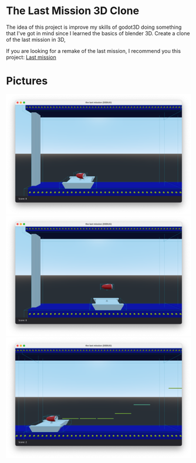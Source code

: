# The Last Mission 3D Clone
The idea of this project is improve my skills of godot3D doing something that I've got in mind since I learned the basics of blender 3D. Create a clone of the last mission in 3D, 

If you are looking for a remake of the last mission, I recommend you this project: [Last mission](https://github.com/dmitrysmagin/last-mission)

# Pictures
![Rotation](docs/img/rotation.png)
![flying](docs/img/flying.png)
![Shots](docs/img/shots.png)